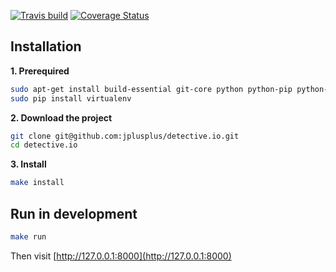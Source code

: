 [![Travis build](https://secure.travis-ci.org/jplusplus/detective.io.png?branch=master)](https://travis-ci.org/jplusplus/detective.io)
[![Coverage Status](https://coveralls.io/repos/jplusplus/detective.io/badge.png)](https://coveralls.io/r/jplusplus/detective.io)

## Installation

**1. Prerequired**
```bash
sudo apt-get install build-essential git-core python python-pip python-dev
sudo pip install virtualenv
```

**2.  Download the project**
```bash
git clone git@github.com:jplusplus/detective.io.git
cd detective.io
```

**3. Install**
```bash
make install
```

## Run in development
```bash
make run
```

Then visit [http://127.0.0.1:8000](http://127.0.0.1:8000)
